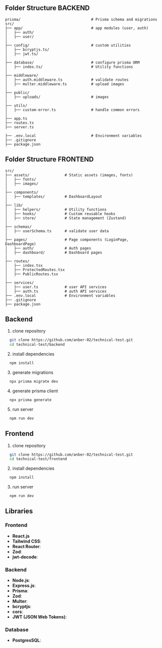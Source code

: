
## Folder Structure BACKEND
```
prisma/                                # Prisma schema and migrations
src/
├── app/                               # app modules (user, auth)
│   ├── auth/
│   ├── user/
│
├── config/                            # custom utilities
│   ├── bcryptjs.ts/        
│   ├── jwt.ts/         
│
├── database/                          # configure prisma ORM
│   ├── index.ts/                      # Utility functions
│
├── middleware/                   
│   ├── auth.middleware.ts             # validate routes
│   ├── multer.middleware.ts           # upload images
│
├── public/
│   ├── uploads/                       # images
|
├── utils/                
│   ├── custom-error.ts                # handle common errors
│
├── app.ts            
├── routes.ts             
├── server.ts            
             
├── .env.local                         # Environment variables
├── .gitignore
├── package.json
```
## Folder Structure FRONTEND
```
src/
├── assets/                # Static assets (images, fonts)
│   ├── fonts/
│   ├── images/
│
├── components/           
│   ├── templates/         # DashboardLayout
│
├── lib/                   
│   ├── helpers/           # Utility functions
│   ├── hooks/             # Custom reusable hooks
│   ├── store/             # State management (Zustand)
│
├── schemas/                   
│   ├── userSchema.ts      # validate user data
│
├── pages/                 # Page components (LoginPage, DashboardPage)
│   ├── auth/              # Auth pages
│   ├── dashboard/         # Dashboard pages
|
├── routes/                
│   ├── index.tsx
│   ├── ProtectedRoutes.tsx
│   ├── PublicRoutes.tsx
│
├── services/
│   ├── user.ts            # user API services
│   ├── auth.ts            # auth API services
├── .env.local             # Environment variables
├── .gitignore
├── package.json
```


## Backend 
1. clone repository
 ```bash
   git clone https://github.com/anber-02/technical-test.git
   cd technical-test/backend
 ```
2. install dependencies
 ```bash
   npm install
 ```

3. generate migrations
 ```bash
   npx prisma migrate dev
 ```
4. generate prisma client
 ```bash
   npx prisma generate
 ```
5. run server
 ```bash
   npm run dev
 ```


## Frontend 
1. clone repository
 ```bash
   git clone https://github.com/anber-02/technical-test.git
   cd technical-test/frontend
 ```
2. install dependencies
 ```bash
   npm install
 ```
3. run server
 ```bash
   npm run dev
 ```

## Libraries

### Frontend
- **React.js**
- **Tailwind CSS**:
- **React Router**:
- **Zod**:
- **jwt-decode**:

### Backend
- **Node.js**:
- **Express.js**:
- **Prisma**:
- **Zod**:
- **Multer**:
- **bcryptjs**:
- **cors**:
- **JWT (JSON Web Tokens)**:

### Database
- **PostgresSQL**:

